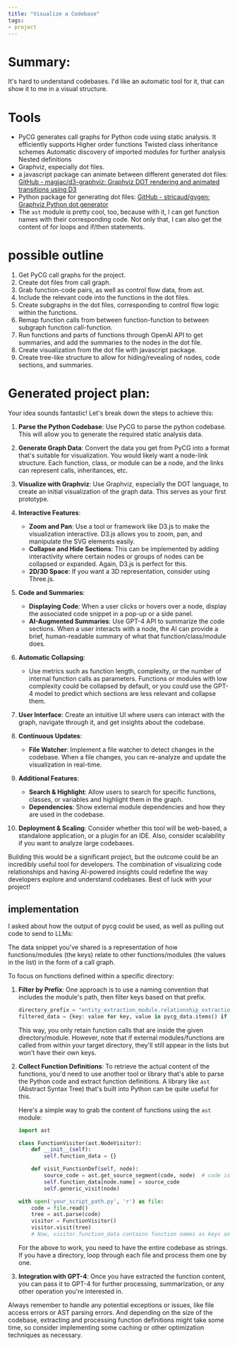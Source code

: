 ```yaml
---
title: "Visualize a Codebase"
tags:
- project
---
```

# Summary:
It's hard to understand codebases. I'd like an automatic tool for it, that can show it to me in a visual structure. 

# Tools
- PyCG generates call graphs for Python code using static analysis. It efficiently supports Higher order functions Twisted class inheritance schemes Automatic discovery of imported modules for further analysis Nested definitions 
- Graphviz, especially dot files.
- a javascript package can animate between different generated dot files: [GitHub - magjac/d3-graphviz: Graphviz DOT rendering and animated transitions using D3](https://github.com/magjac/d3-graphviz)
- Python package for generating dot files: [GitHub - stricaud/gvgen: Graphviz Python dot generator](https://github.com/stricaud/gvgen)
- The `ast` module is pretty cool, too, because with it, I can get function names with their corresponding code. Not only that, I can also get the content of for loops and if/then statements. 
# possible outline
1. Get PyCG call graphs for the project.
2. Create dot files from call graph.
3. Grab function-code pairs, as well as control flow data, from ast.
4. Include the relevant code into the functions in the dot files. 
5. Create subgraphs in the dot files, corresponding to control flow logic within the functions.
6. Remap function calls from between function-function to between subgraph function call-function.
7. Run functions and parts of functions through OpenAI API to get summaries, and add the summaries to the nodes in the dot file.
8. Create visualization from the dot file with javascript package.
9. Create tree-like structure to allow for hiding/revealing of nodes, code sections, and summaries.
# Generated project plan:

Your idea sounds fantastic! Let's break down the steps to achieve this:

1. **Parse the Python Codebase**: Use PyCG to parse the python codebase. This will allow you to generate the required static analysis data.

2. **Generate Graph Data**: Convert the data you get from PyCG into a format that's suitable for visualization. You would likely want a node-link structure. Each function, class, or module can be a node, and the links can represent calls, inheritances, etc.

3. **Visualize with Graphviz**: Use Graphviz, especially the DOT language, to create an initial visualization of the graph data. This serves as your first prototype.

4. **Interactive Features**:
    - **Zoom and Pan**: Use a tool or framework like D3.js to make the visualization interactive. D3.js allows you to zoom, pan, and manipulate the SVG elements easily.
    - **Collapse and Hide Sections**: This can be implemented by adding interactivity where certain nodes or groups of nodes can be collapsed or expanded. Again, D3.js is perfect for this.
    - **2D/3D Space**: If you want a 3D representation, consider using Three.js.

5. **Code and Summaries**:
    - **Displaying Code**: When a user clicks or hovers over a node, display the associated code snippet in a pop-up or a side panel.
    - **AI-Augmented Summaries**: Use GPT-4 API to summarize the code sections. When a user interacts with a node, the AI can provide a brief, human-readable summary of what that function/class/module does.

6. **Automatic Collapsing**: 
    - Use metrics such as function length, complexity, or the number of internal function calls as parameters. Functions or modules with low complexity could be collapsed by default, or you could use the GPT-4 model to predict which sections are less relevant and collapse them.

7. **User Interface**: Create an intuitive UI where users can interact with the graph, navigate through it, and get insights about the codebase.

8. **Continuous Updates**:
    - **File Watcher**: Implement a file watcher to detect changes in the codebase. When a file changes, you can re-analyze and update the visualization in real-time.

9. **Additional Features**:
    - **Search & Highlight**: Allow users to search for specific functions, classes, or variables and highlight them in the graph.
    - **Dependencies**: Show external module dependencies and how they are used in the codebase.

10. **Deployment & Scaling**: Consider whether this tool will be web-based, a standalone application, or a plugin for an IDE. Also, consider scalability if you want to analyze large codebases.

Building this would be a significant project, but the outcome could be an incredibly useful tool for developers. The combination of visualizing code relationships and having AI-powered insights could redefine the way developers explore and understand codebases. Best of luck with your project!

## implementation
I asked about how the output of pycg could be used, as well as pulling out code to send to LLMs:

The data snippet you've shared is a representation of how functions/modules (the keys) relate to other functions/modules (the values in the list) in the form of a call graph.

To focus on functions defined within a specific directory:

1. **Filter by Prefix**: One approach is to use a naming convention that includes the module's path, then filter keys based on that prefix.

   ```python
   directory_prefix = "entity_extraction_module.relationship_extraction"
   filtered_data = {key: value for key, value in pycg_data.items() if key.startswith(directory_prefix)}
   ```

   This way, you only retain function calls that are inside the given directory/module. However, note that if external modules/functions are called from within your target directory, they'll still appear in the lists but won't have their own keys.

2. **Collect Function Definitions**: To retrieve the actual content of the functions, you'd need to use another tool or library that's able to parse the Python code and extract function definitions. A library like `ast` (Abstract Syntax Tree) that's built into Python can be quite useful for this.

   Here's a simple way to grab the content of functions using the `ast` module:

   ```python
   import ast

   class FunctionVisitor(ast.NodeVisitor):
       def __init__(self):
           self.function_data = {}

       def visit_FunctionDef(self, node):
           source_code = ast.get_source_segment(code, node)  # code is the source code of the file as a string
           self.function_data[node.name] = source_code
           self.generic_visit(node)

   with open('your_script_path.py', 'r') as file:
       code = file.read()
       tree = ast.parse(code)
       visitor = FunctionVisitor()
       visitor.visit(tree)
       # Now, visitor.function_data contains function names as keys and their source code as values.
   ```

   For the above to work, you need to have the entire codebase as strings. If you have a directory, loop through each file and process them one by one.

3. **Integration with GPT-4**: Once you have extracted the function content, you can pass it to GPT-4 for further processing, summarization, or any other operation you're interested in.

Always remember to handle any potential exceptions or issues, like file access errors or AST parsing errors. And depending on the size of the codebase, extracting and processing function definitions might take some time, so consider implementing some caching or other optimization techniques as necessary.